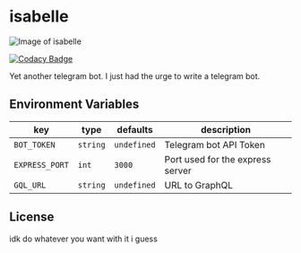 # isabelle

![Image of isabelle](https://i.kym-cdn.com/entries/icons/mobile/000/019/745/CajpMlaJEyKXqeN-1600x900-noPad.jpg)

[![Codacy Badge](https://api.codacy.com/project/badge/Grade/e0cd55ba422a443a9bf5f99b54e82ad9)](https://www.codacy.com/manual/reaganiwadha/isabelle?utm_source=github.com&amp;utm_medium=referral&amp;utm_content=reaganiwadha/isabelle&amp;utm_campaign=Badge_Grade)

Yet another telegram bot. I just had the urge to write a telegram bot.

## Environment Variables

|key|type|defaults|description|
|-|-|-|-|
|```BOT_TOKEN```|```string```|```undefined```|Telegram bot API Token|
|```EXPRESS_PORT```|```int```|```3000```|Port used for the express server|
|```GQL_URL```|```string```|```undefined```|URL to GraphQL|

## License

idk do whatever you want with it i guess